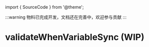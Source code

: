 import { SourceCode } from '@theme';

:::warning
物料已完成开发，文档还在完善中，欢迎参与贡献
:::

# validateWhenVariableSync (WIP)

<SourceCode href="https://github.com/bytedance/flowgram.ai/tree/main/packages/materials/form-materials/src/effects/validate-when-variable-sync" />
